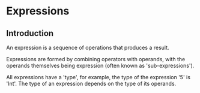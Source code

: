 # Expressions

## Introduction

An expression is a sequence of operations that produces a result.

Expressions are formed by combining operators with operands, with the operands themselves being expression (often known as 'sub-expressions').

All expressions have a 'type', for example, the type of the expression '5' is 'Int'. The type of an expression depends on the type of its operands.
